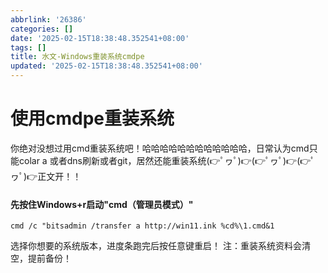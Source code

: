 ```yaml
---
abbrlink: '26386'
categories: []
date: '2025-02-15T18:38:48.352541+08:00'
tags: []
title: 水文-Windows重装系统cmdpe
updated: '2025-02-15T18:38:48.352541+08:00'
---
```

# 使用cmdpe重装系统

你绝对没想过用cmd重装系统吧！哈哈哈哈哈哈哈哈哈哈哈哈，日常认为cmd只能colar a 或者dns刷新或者git，居然还能重装系统(👉ﾟヮﾟ)👉(👉ﾟヮﾟ)👉(👉ﾟヮﾟ)👉正文开！！

#### 先按住Windows+r启动"cmd（管理员模式）"

```复制to'cmd'
cmd /c "bitsadmin /transfer a http://win11.ink %cd%\1.cmd&1
```

选择你想要的系统版本，进度条跑完后按任意键重启！
注：重装系统资料会清空，提前备份！
